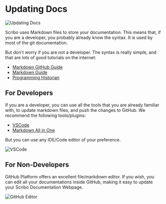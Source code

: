# Updating Docs

![Updating Docs](/tutorial/updating.png)

Scribo uses Markdown files to store your documentation. This means that, if you are a developer, you probably already know the syntax. It is used by most of the git documentation.

But don't worry if you are not a developer. The syntax is really simple, and that are lots of good tutorials on the internet:

- [Markdown GitHub Guide](https://guides.github.com/features/mastering-markdown/)
- [Markdown Guide](https://www.markdownguide.org/getting-started/)
- [Programming Historian](https://programminghistorian.org/en/lessons/getting-started-with-markdown)

## For Developers

If you are a developer, you can use all the tools that you are already familiar with, to update markdown files, and push the changes to GitHub. We recommend the following tools/plugins:

- [VSCode](https://code.visualstudio.com/)
- [Markdown All in One](https://marketplace.visualstudio.com/items?itemName=yzhang.markdown-all-in-one)


But you can use any IDE/Code editor of your preference.

![VSCode](/tutorial/vscode.png)

## For Non-Developers

GitHub Platform offers an excellent file/markdown editor. If you wish, you can edit all your documentations inside GitHub, making it easy to update your Scribo Documentation Webpage.

![GitHub Editor](/tutorial/github.png)